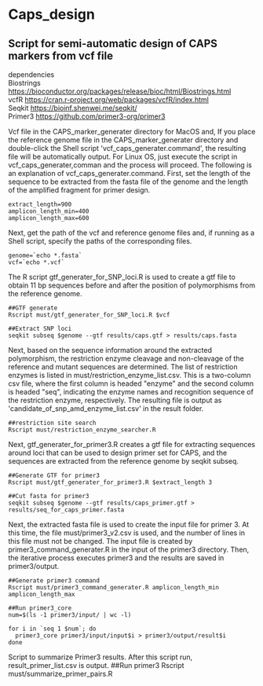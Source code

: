 # Caps_design

## Script for semi-automatic design of CAPS markers from vcf file  

dependencies  
Biostrings  <https://bioconductor.org/packages/release/bioc/html/Biostrings.html>  
vcfR        <https://cran.r-project.org/web/packages/vcfR/index.html>  
Seqkit      <https://bioinf.shenwei.me/seqkit/>  
Primer3     <https://github.com/primer3-org/primer3>  

Vcf file in the CAPS_marker_generater directory for MacOS and, If you place the reference genome file in the CAPS_marker_generater directory and double-click the Shell script 'vcf_caps_generater.command', the resulting file will be automatically output. For Linux OS, just execute the script in vcf_caps_generater,comman and the process will proceed.
The following is an explanation of vcf_caps_generater.command. First, set the length of the sequence to be extracted from the fasta file of the genome and the length of the amplified fragment for primer design.

    extract_length=900  
    amplicon_length_min=400  
    amplicon_length_max=600  


Next, get the path of the vcf and reference genome files and, if running as a Shell script, specify the paths of the corresponding files.

    genome=`echo *.fasta`  
    vcf=`echo *.vcf`  

The R script gtf_generater_for_SNP_loci.R is used to create a gtf file to obtain 11 bp sequences before and after the position of polymorphisms from the reference genome.

    ##GTF generate  
    Rscript must/gtf_generater_for_SNP_loci.R $vcf  
    
    ##Extract SNP loci  
    seqkit subseq $genome --gtf results/caps.gtf > results/caps.fasta  


Next, based on the sequence information around the extracted polymorphism, the restriction enzyme cleavage and non-cleavage of the reference and mutant sequences are determined. The list of restriction enzymes is listed in must/restriction_enzyme_list.csv. This is a two-column csv file, where the first column is headed "enzyme" and the second column is headed "seq", indicating the enzyme names and recognition sequence of the restriction enzyme, respectively.
The resulting file is output as 'candidate_of_snp_amd_enzyme_list.csv' in the result folder.


    ##restriction site search  
    Rscript must/restriction_enzyme_searcher.R  

Next, gtf_generater_for_primer3.R creates a gtf file for extracting sequences around loci that can be used to design primer set for CAPS, and the sequences are extracted from the reference genome by seqkit subseq.

    ##Generate GTF for primer3  
    Rscript must/gtf_generater_for_primer3.R $extract_length 3  
    
    ##Cut fasta for primer3  
    seqkit subseq $genome --gtf results/caps_primer.gtf > results/seq_for_caps_primer.fasta  


Next, the extracted fasta file is used to create the input file for primer 3. At this time, the file must/primer3_v2.csv is used, and the number of lines in this file must not be changed. The input file is created by primer3_command_generater.R in the input of the primer3 directory. Then, the iterative process executes primer3 and the results are saved in primer3/output.


    ##Generate primer3 command  
    Rscript must/primer3_command_generater.R amplicon_length_min amplicon_length_max  
    
    ##Run primer3_core  
    num=$(ls -1 primer3/input/ | wc -l)  
    
    for i in `seq 1 $num`; do  
      primer3_core primer3/input/input$i > primer3/output/result$i  
    done  


Script to summarize Primer3 results. After this script run, result_primer_list.csv is output.
    ##Run primer3
    Rscript must/summarize_primer_pairs.R
    
